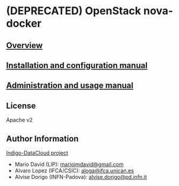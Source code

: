 # (DEPRECATED) OpenStack nova-docker

## [Overview](docs/overview.md)

## [Installation and configuration manual](docs/install.md)

## [Administration and usage manual](docs/admin.md)

## License

Apache v2

## Author Information

[Indigo-DataCloud project](https://www.indigo-datacloud.eu/)

* Mario David (LIP): mariojmdavid@gmail.com
* Alvaro Lopez (IFCA/CSIC): aloga@ifca.unican.es
* Alvise Dorigo (INFN-Padova): alvise.dorigo@pd.infn.it

